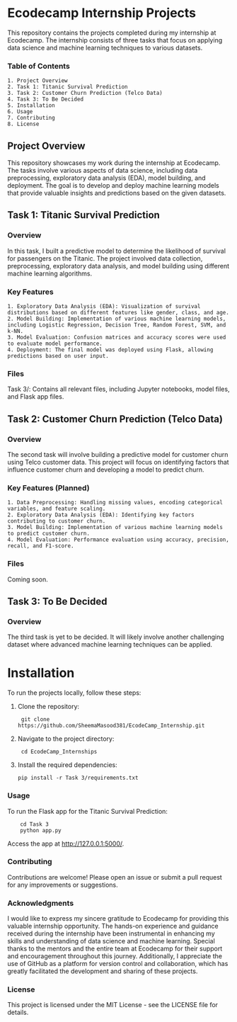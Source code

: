 # Ecodecamp Internship Projects
This repository contains the projects completed during my internship at Ecodecamp. The internship consists of three tasks that focus on applying data science and machine learning techniques to various datasets.


### Table of Contents
    1. Project Overview
    2. Task 1: Titanic Survival Prediction
    3. Task 2: Customer Churn Prediction (Telco Data)
    4. Task 3: To Be Decided
    5. Installation
    6. Usage
    7. Contributing
    8. License


## Project Overview
This repository showcases my work during the internship at Ecodecamp. The tasks involve various aspects of data science, including data preprocessing, exploratory data analysis (EDA), model building, and deployment. The goal is to develop and deploy machine learning models that provide valuable insights and predictions based on the given datasets.

## Task 1: Titanic Survival Prediction
### Overview
In this task, I built a predictive model to determine the likelihood of survival for passengers on the Titanic. The project involved data collection, preprocessing, exploratory data analysis, and model building using different machine learning algorithms.

### Key Features
    1. Exploratory Data Analysis (EDA): Visualization of survival distributions based on different features like gender, class, and age.
    2. Model Building: Implementation of various machine learning models, including Logistic Regression, Decision Tree, Random Forest, SVM, and k-NN.
    3. Model Evaluation: Confusion matrices and accuracy scores were used to evaluate model performance.
    4. Deployment: The final model was deployed using Flask, allowing predictions based on user input.
    
### Files
Task 3/: Contains all relevant files, including Jupyter notebooks, model files, and Flask app files.

## Task 2: Customer Churn Prediction (Telco Data)
### Overview
The second task will involve building a predictive model for customer churn using Telco customer data. This project will focus on identifying factors that influence customer churn and developing a model to predict churn.

### Key Features (Planned)
    1. Data Preprocessing: Handling missing values, encoding categorical variables, and feature scaling.
    2. Exploratory Data Analysis (EDA): Identifying key factors contributing to customer churn.
    3. Model Building: Implementation of various machine learning models to predict customer churn.
    4. Model Evaluation: Performance evaluation using accuracy, precision, recall, and F1-score.

### Files
Coming soon.

## Task 3: To Be Decided
### Overview
The third task is yet to be decided. It will likely involve another challenging dataset where advanced machine learning techniques can be applied.


# Installation
To run the projects locally, follow these steps:

1. Clone the repository:

        git clone https://github.com/SheemaMasood381/EcodeCamp_Internship.git
2. Navigate to the project directory:
   
        cd EcodeCamp_Internships
3.  Install the required dependencies:
   
        pip install -r Task 3/requirements.txt

### Usage
To run the Flask app for the Titanic Survival Prediction:

        cd Task 3
        python app.py
        
Access the app at http://127.0.0.1:5000/.

### Contributing
Contributions are welcome! Please open an issue or submit a pull request for any improvements or suggestions.

### Acknowledgments
I would like to express my sincere gratitude to Ecodecamp for providing this valuable internship opportunity. The hands-on experience and guidance received during the internship have been instrumental in enhancing my skills and understanding of data science and machine learning. Special thanks to the mentors and the entire team at Ecodecamp for their support and encouragement throughout this journey.
Additionally, I appreciate the use of GitHub as a platform for version control and collaboration, which has greatly facilitated the development and sharing of these projects.

### License
This project is licensed under the MIT License - see the LICENSE file for details.

